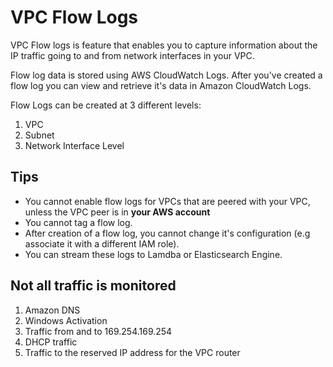 # VPC Flow Logs

VPC Flow logs is feature that enables you to capture information about the IP traffic going to and from network interfaces in your VPC.

Flow log data is stored using AWS CloudWatch Logs. After you've created a flow log you can view and retrieve it's data in Amazon CloudWatch Logs.

Flow Logs can be created at 3 different levels:

1.  VPC
2.  Subnet
3.  Network Interface Level

## Tips

- You cannot enable flow logs for VPCs that are peered with your VPC, unless the VPC peer is in **your AWS account**
- You cannot tag a flow log.
- After creation of a flow log, you cannot change it's configuration (e.g associate it with a different IAM role).
- You can stream these logs to Lamdba or Elasticsearch Engine.

## Not all traffic is monitored

1.  Amazon DNS
2.  Windows Activation
3.  Traffic from and to 169.254.169.254
4.  DHCP traffic
5.  Traffic to the reserved IP address for the VPC router
